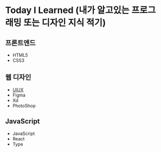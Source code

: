 # Today I Learned (내가 알고있는 프로그래밍 또는 디자인 지식 적기)

## 프론트엔드
* HTML5
* CSS3

## 웹 디자인
* [UIUX](.\UIUX\UIUX.md)
* Figma  
* Xd  
* PhotoShop  

## JavaScript
* JavaScript  
* React  
* Type  
